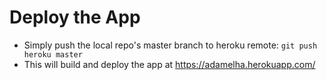 # Deploy the App
* Simply push the local repo's master branch to heroku remote:
`git push heroku master`
* This will build and deploy the app at https://adamelha.herokuapp.com/
